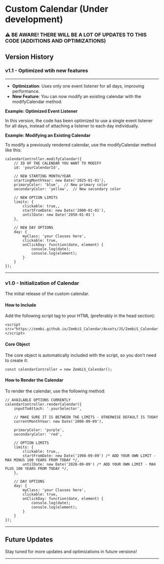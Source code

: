 # Custom Calendar (Under development)

### ⚠️ BE AWARE! THERE WILL BE A LOT OF UPDATES TO THIS CODE (ADDITIONS AND OPTIMIZATIONS)

## Version History

### v1.1 - Optimized wtih new features
<hr>
<ul>
    <li><strong>Optimization</strong>: Uses only one event listener for all days, improving performance.</li>
    <li><strong>New Feature</strong>: You can now modify an existing calendar with the modifyCalendar method.</li>
</ul>

<strong>Example: Optimized Event Listener</strong>

In this version, the code has been optimized to use a single event listener for all days, instead of attaching a listener to each day individually.

<strong>Example: Modifying an Existing Calendar</strong>

To modify a previously rendered calendar, use the modifyCalendar method like this:

```
calendarController.modifyCalendar({
    // ID OF THE CALENDAR YOU WANT TO MODIFY
    id: 'yourCalendarId',

    // NEW STARTING MONTH/YEAR
    startingMonthYear: new Date('2025-01-01'),
    primaryColor: 'blue',  // New primary color
    secondaryColor: 'yellow',  // New secondary color

    // NEW OPTION LIMITS
    limits: {
        clickable: true,,
        startFromDate: new Date('2000-01-01'),
        untilDate: new Date('2050-01-01')
    },

    // NEW DAY OPTIONS 
    day: {
        myClass: 'your Classes here',
        clickable: true,
        onClickDay: function(date, element) {
            console.log(date);
            console.log(element);
        }
    }
});
```

<hr>

### v1.0 - Initialization of Calendar

The initial release of the custom calendar.

#### How to Include

Add the following script tag to your HTML (preferably in the head section):

```
<script src="https://zembi.github.io/ZembiS_Calendar/Assets/JS/ZembiS_Calendar.js"></script>
```

#### Core Object

The core object is automatically included with the script, so you don’t need to create it:

```
const calendarController = new ZembiS_Calendar();
```

#### How to Render the Calendar

To render the calendar, use the following method:

```
// AVAILABLE OPTIONS CURRENTLY
calendarController.renderCalendar({
    inputToAttach: '.yourSelector',

    // MAKE SURE IT IS BETWEEN THE LIMITS - OTHERWISE DEFAULT IS TODAY
    currentMonthYear: new Date('2008-09-09'),

    primaryColor: 'purple',
    secondaryColor: 'red',

    // OPTION LIMITS
    limits: {
        clickable: true,,
        startFromDate: new Date('1998-09-09') /* ADD YOUR OWN LIMIT - MAX MINUS 100 YEARS FROM TODAY */,
        untilDate: new Date('2028-09-09') /* ADD YOUR OWN LIMIT - MAX PLUS 100 YEARS FROM TODAY */,
    },

    // DAY OPTIONS
    day: {
        myClass: 'your Classes here',
        clickable: true,
        onClickDay: function(date, element) {
            console.log(date);
            console.log(element);
        }
    }
});
```

<hr>

## Future Updates

Stay tuned for more updates and optimizations in future versions!

<hr>

